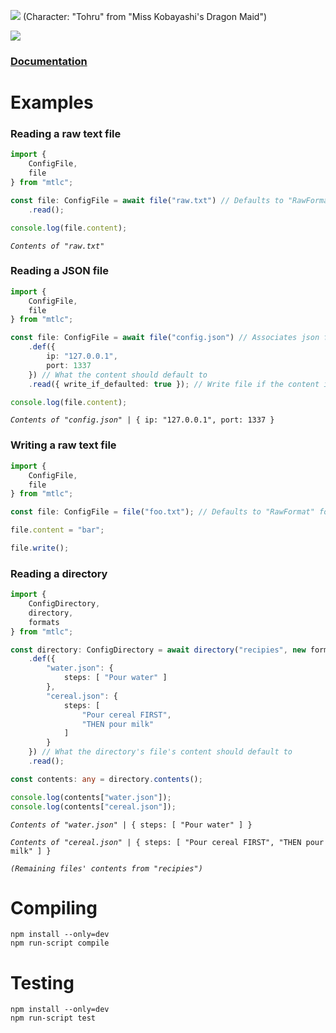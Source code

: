 ![](https://i.imgur.com/LBPzwco.png)
(Character: "Tohru" from "Miss Kobayashi's Dragon Maid")

[![](https://img.shields.io/npm/v/mtlc.svg?colorB=%23C5383B&style=flat-square)](https://www.npmjs.com/package/mtlc)

### [Documentation](https://aery-chan.github.io/node-module-that-loads-configs/)

# Examples

### Reading a raw text file
```ts
import {
    ConfigFile,
    file
} from "mtlc";

const file: ConfigFile = await file("raw.txt") // Defaults to "RawFormat" format by default
    .read();

console.log(file.content);
```
<pre><code><i>Contents of "raw.txt"</i></code></pre>

### Reading a JSON file
```ts
import {
    ConfigFile,
    file
} from "mtlc";

const file: ConfigFile = await file("config.json") // Associates json files with "JSONFormat" format by default
    .def({
        ip: "127.0.0.1",
        port: 1337
    }) // What the content should default to
    .read({ write_if_defaulted: true }); // Write file if the content is in any way defaulted

console.log(file.content);
```
<pre><code><i>Contents of "config.json"</i> | { ip: "127.0.0.1", port: 1337 }</code></pre>

### Writing a raw text file
```ts
import {
    ConfigFile,
    file
} from "mtlc";

const file: ConfigFile = file("foo.txt"); // Defaults to "RawFormat" format by default

file.content = "bar";

file.write();
```

### Reading a directory
```ts
import {
    ConfigDirectory,
    directory,
    formats
} from "mtlc";

const directory: ConfigDirectory = await directory("recipies", new formats.formats.JSONFormat())
    .def({
        "water.json": {
            steps: [ "Pour water" ]
        },
        "cereal.json": {
            steps: [
                "Pour cereal FIRST",
                "THEN pour milk"
            ]
        }
    }) // What the directory's file's content should default to
    .read();

const contents: any = directory.contents();

console.log(contents["water.json"]);
console.log(contents["cereal.json"]);
```
<pre><code><i>Contents of "water.json"</i> | { steps: [ "Pour water" ] }<br>
<i>Contents of "cereal.json"</i> | { steps: [ "Pour cereal FIRST", "THEN pour milk" ] }<br>
<i>(Remaining files' contents from "recipies")</i></code></pre>

# Compiling

`npm install --only=dev`   
`npm run-script compile`

# Testing

`npm install --only=dev`   
`npm run-script test`